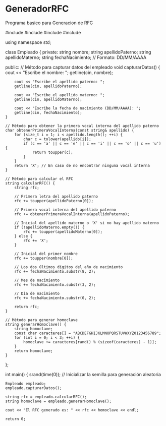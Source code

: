 # GeneradorRFC
Programa basico para Generacion de RFC

#include <iostream>
#include <string>
#include <cstdlib>
#include <ctime>

using namespace std;

class Empleado {
private:
    string nombre;
    string apellidoPaterno;
    string apellidoMaterno;
    string fechaNacimiento; // Formato: DD/MM/AAAA

public:
    // Método para capturar datos del empleado
    void capturarDatos() {
        cout << "Escribe el nombre: ";
        getline(cin, nombre);
        
        cout << "Escribe el apellido paterno: ";
        getline(cin, apellidoPaterno);
        
        cout << "Escribe el apellido materno: ";
        getline(cin, apellidoMaterno);
        
        cout << "Escribe la fecha de nacimiento (DD/MM/AAAA): ";
        getline(cin, fechaNacimiento);
    }

    // Método para obtener la primera vocal interna del apellido paterno
    char obtenerPrimeraVocalInterna(const string& apellido) {
        for (size_t i = 1; i < apellido.length(); ++i) {
            char c = tolower(apellido[i]);
            if (c == 'a' || c == 'e' || c == 'i' || c == 'o' || c == 'u') {
                return toupper(c);
            }
        }
        return 'X'; // En caso de no encontrar ninguna vocal interna
    }

    // Método para calcular el RFC
    string calcularRFC() {
        string rfc;

        // Primera letra del apellido paterno
        rfc += toupper(apellidoPaterno[0]);

        // Primera vocal interna del apellido paterno
        rfc += obtenerPrimeraVocalInterna(apellidoPaterno);

        // Inicial del apellido materno o 'X' si no hay apellido materno
        if (!apellidoMaterno.empty()) {
            rfc += toupper(apellidoMaterno[0]);
        } else {
            rfc += 'X';
        }

        // Inicial del primer nombre
        rfc += toupper(nombre[0]);

        // Los dos últimos dígitos del año de nacimiento
        rfc += fechaNacimiento.substr(8, 2);

        // Mes de nacimiento
        rfc += fechaNacimiento.substr(3, 2);

        // Día de nacimiento
        rfc += fechaNacimiento.substr(0, 2);

        return rfc;
    }

    // Método para generar homoclave
    string generarHomoclave() {
        string homoclave;
        const char caracteres[] = "ABCDEFGHIJKLMNOPQRSTUVWXYZ0123456789";
        for (int i = 0; i < 3; ++i) {
            homoclave += caracteres[rand() % (sizeof(caracteres) - 1)];
        }
        return homoclave;
    }
};

int main() {
    srand(time(0)); // Inicializar la semilla para generación aleatoria

    Empleado empleado;
    empleado.capturarDatos();

    string rfc = empleado.calcularRFC();
    string homoclave = empleado.generarHomoclave();

    cout << "El RFC generado es: " << rfc << homoclave << endl;

    return 0;
